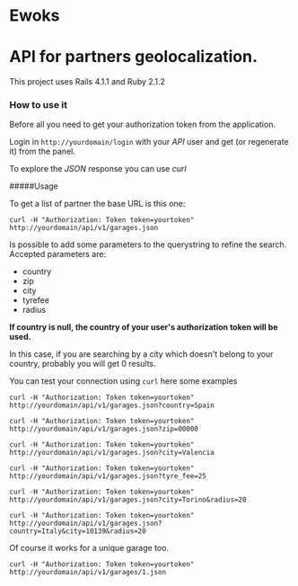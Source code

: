 Ewoks
=====

# API for partners geolocalization.

This project uses Rails 4.1.1 and Ruby 2.1.2

### How to use it

Before all you need to get your authorization token from the application.

Login in `http://yourdomain/login` with your _API_ user and get (or regenerate it) from the panel.

To explore the _JSON_ response you can use _curl_

#####Usage

To get a list of partner the base URL is this one:

`curl -H "Authorization: Token token=yourtoken" http://yourdomain/api/v1/garages.json`

Is possible to add some parameters to the querystring to refine the search.
Accepted parameters are:

- country
- zip
- city
- tyrefee
- radius

__If country is null, the country of your user's authorization token will be used.__

In this case, if you are searching by a city which doesn't belong to your country, probably you will get 0 results.

You can test your connection using `curl` here some examples

`curl -H "Authorization: Token token=yourtoken" http://yourdomain/api/v1/garages.json?country=Spain`

`curl -H "Authorization: Token token=yourtoken" http://yourdomain/api/v1/garages.json?zip=00000`

`curl -H "Authorization: Token token=yourtoken" http://yourdomain/api/v1/garages.json?city=Valencia`

`curl -H "Authorization: Token token=yourtoken" http://yourdomain/api/v1/garages.json?tyre_fee=25`

`curl -H "Authorization: Token token=yourtoken" http://yourdomain/api/v1/garages.json?city=Torino&radius=20`

`curl -H "Authorization: Token token=yourtoken" http://yourdomain/api/v1/garages.json?country=Italy&city=10139&radius=20`

Of course it works for a unique garage too.

`curl -H "Authorization: Token token=yourtoken" http://yourdomain/api/v1/garages/1.json`